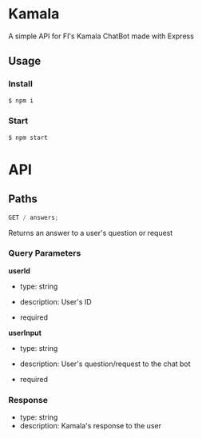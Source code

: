 # Kamala

A simple API for FI's Kamala ChatBot made with Express

## Usage

### Install

```bash
$ npm i
```

### Start

```bash
$ npm start
```

# API

## Paths

```js
GET / answers;
```

Returns an answer to a user's question or request

### Query Parameters

**userId**

- type: string

- description: User's ID

- required

**userInput**

- type: string

- description: User's question/request to the chat bot

- required

### Response

- type: string
- description: Kamala's response to the user
